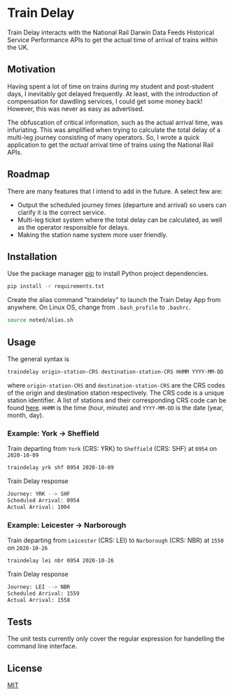 # Train Delay
Train Delay interacts with the National Rail Darwin Data Feeds Historical Service Performance APIs to get the actual time of arrival of trains within the UK.

## Motivation
Having spent a lot of time on trains during my student and post-student days, I inevitably got delayed frequently. At least, with the introduction of compensation for dawdling services, I could get some money back! However, this was never as easy as advertised. 

The obfuscation of critical information, such as the actual arrival time, was infuriating. This was amplified when trying to calculate the total delay of a multi-leg journey consisting of many operators. So, I wrote a quick application to get the *actual* arrival time of trains using the National Rail APIs. 

## Roadmap
There are many features that I intend to add in the future. A select few are:
- Output the scheduled journey times (departure and arrival) so users can clarify it is the correct service.
- Multi-leg ticket system where the total delay can be calculated, as well as the operator responsible for delays.
- Making the station name system more user friendly.


## Installation
Use the package manager [pip](https://pip.pypa.io/en/stable/) to install Python project dependencies.

```bash
pip install -r requirements.txt
```

Create the alias command "traindelay" to launch the Train Delay App from anywhere. On Linux OS, change from `.bash_profile` to `.bashrc`.
```bash
source noted/alias.sh
```

## Usage
The general syntax is

```bash
traindelay origin-station-CRS destination-station-CRS HHMM YYYY-MM-DD
```

where `origin-station-CRS` and `destination-station-CRS` are the CRS codes of the origin and destination station respectively. The CRS code is a unique station identifier. A list of stations and their corresponding CRS code can be found [here](https://www.nationalrail.co.uk/stations_destinations/48541.aspx). `HHMM` is the time (hour, minute) and `YYYY-MM-DD` is the date (year, month, day).

### Example: York -> Sheffield
Train departing from `York` (CRS: YRK) to `Sheffield` (CRS: SHF) at `0954` on `2020-10-09`
```bash
traindelay yrk shf 0954 2020-10-09
```
Train Delay response
```bash
Journey: YRK --> SHF
Scheduled Arrival: 0954
Actual Arrival: 1004
```

### Example: Leicester -> Narborough
Train departing from `Leicester` (CRS: LEI) to `Narborough` (CRS: NBR) at `1550` on `2020-10-26`
```bash
traindelay lei nbr 0954 2020-10-26
```
Train Delay response
```bash
Journey: LEI --> NBR
Scheduled Arrival: 1559
Actual Arrival: 1558
```

## Tests
The unit tests currently only cover the regular expression for handelling the command line interface.

## License
[MIT](https://choosealicense.com/licenses/mit/)

